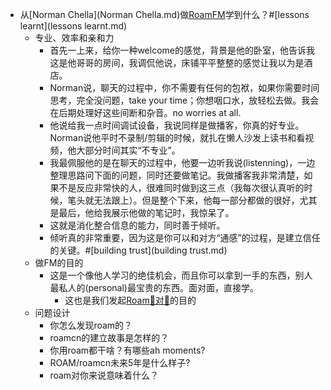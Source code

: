 - 从[Norman Chella](Norman Chella.md)做[RoamFM](RoamFM.md)学到什么？#[lessons learnt](lessons learnt.md)
    - 专业、效率和亲和力
        - 首先一上来，给你一种welcome的感觉，背景是他的卧室，他告诉我这是他哥哥的房间，我调侃他说，床铺平平整整的感觉让我以为是酒店。
        - Norman说，聊天的过程中，你不需要有任何的包袱，如果你需要时间思考，完全没问题，take your time；你想咽口水，放轻松去做。我会在后期处理好这些间断和杂音。no worries at all.
        - 他说给我一点时间调试设备，我说同样是做播客，你真的好专业。Norman说他平时不录制/剪辑的时候，就扎在懒人沙发上读书和看视频，他大部分时间其实“不专业”。
        - 我最佩服他的是在聊天的过程中，他要一边听我说(listenning)，一边整理思路问下面的问题，同时还要做笔记。我做播客我非常清楚，如果不是反应非常快的人，很难同时做到这三点（我每次很认真听的时候，笔头就无法跟上）。但是整个下来，他每一部分都做的很好，尤其是最后，他给我展示他做的笔记时，我惊呆了。
        - 这就是消化整合信息的能力，同时善于倾听。
        - 倾听真的非常重要，因为这是你可以和对方“通感”的过程，是建立信任的关键。#[building trust](building trust.md)
    - 做FM的目的
        - 这是一个像他人学习的绝佳机会，而且你可以拿到一手的东西，别人最私人的(personal)最宝贵的东西。面对面，直接学。
            - 这也是我们发起[Roam🍜对🍜](Roam🍜对🍜.md)的目的
    - 问题设计
        - 你怎么发现roam的？
        - roamcn的建立故事是怎样的？
        - 你用roam都干啥？有哪些ah moments?
        - ROAM/roamcn未来5年是什么样子?
        - roam对你来说意味着什么？
